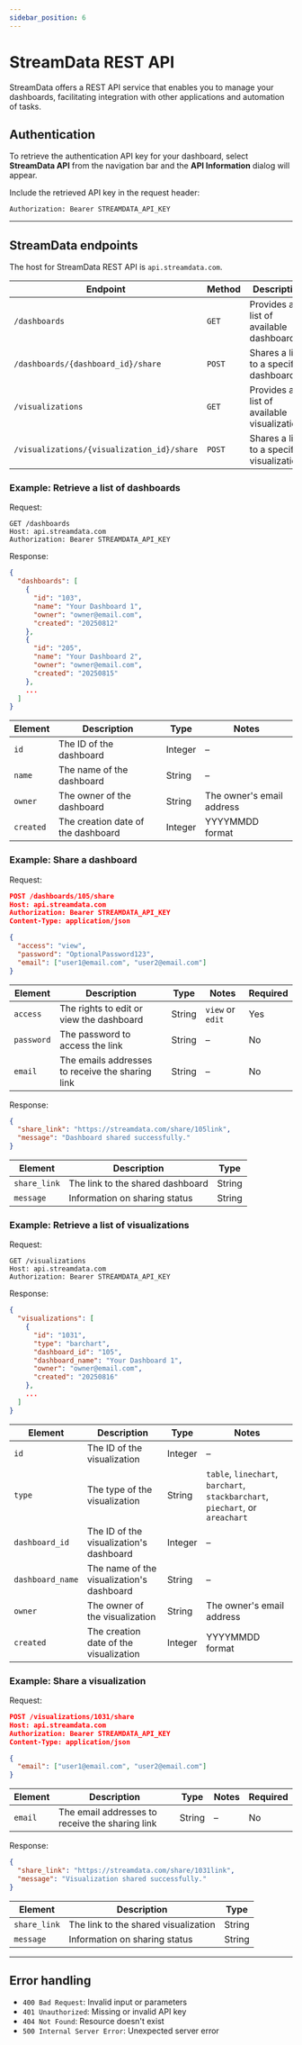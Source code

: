 ```yaml
---
sidebar_position: 6
---
```


# StreamData REST API
StreamData offers a REST API service that enables you to manage your dashboards, facilitating integration with other applications and automation of tasks.

## Authentication
To retrieve the authentication API key for your dashboard, select **StreamData API** from the navigation bar and the **API Information** dialog will appear.

Include the retrieved API key in the request header:

```
Authorization: Bearer STREAMDATA_API_KEY
```
---

## StreamData endpoints

The host for StreamData REST API is `api.streamdata.com`. 

| Endpoint | Method | Description |
| ---------| ------ | --------------------------------------------------------------------------- |
| `/dashboards`                             | `GET`  | Provides a list of available dashboards. |
| `/dashboards/{dashboard_id}/share`         | `POST` | Shares a link to a specific dashboard. |
| `/visualizations`                         | `GET`  | Provides a list of available visualizations |
| `/visualizations/{visualization_id}/share` | `POST` | Shares a link to a specific visualization. |

### Example: Retrieve a list of dashboards

Request:

```
GET /dashboards
Host: api.streamdata.com
Authorization: Bearer STREAMDATA_API_KEY
```

Response:

```json
{
  "dashboards": [
    {
      "id": "103",
      "name": "Your Dashboard 1",
      "owner": "owner@email.com",
      "created": "20250812"
    },
    {
      "id": "205",
      "name": "Your Dashboard 2",
      "owner": "owner@email.com",
      "created": "20250815"
    },
    ...
  ]
}
```

| Element   | Description | Type                  | Notes |
| --------- | ----------- | --------------------- | ----- |
| `id`      | The ID of the dashboard | Integer   | – |
| `name`    | The name of the dashboard | String  | – |
| `owner`   | The owner of the dashboard | String | The owner's email address |
| `created` | The creation date of the dashboard  | Integer | YYYYMMDD format |


### Example: Share a dashboard

Request:
```json
POST /dashboards/105/share
Host: api.streamdata.com
Authorization: Bearer STREAMDATA_API_KEY
Content-Type: application/json

{
  "access": "view",
  "password": "OptionalPassword123",
  "email": ["user1@email.com", "user2@email.com"]
}
```

| Element    | Description                                      | Type   | Notes            | Required |
| ---------- | ------------------------------------------------ | ------ | -----------------| -------- |
| `access`   | The rights to edit or view the dashboard         | String | `view` or `edit` | Yes |
| `password` | The password to access the link                  | String | –                | No |
| `email`    | The emails addresses to receive the sharing link | String | –                | No |

Response:
```json
{
  "share_link": "https://streamdata.com/share/105link",
  "message": "Dashboard shared successfully."
}
```

| Element      | Description                      | Type    | 
| ------------ | -------------------------------- | ------- |
| `share_link` | The link to the shared dashboard | String  |
| `message`    | Information on sharing status    | String  | 

### Example: Retrieve a list of visualizations

Request:

```
GET /visualizations
Host: api.streamdata.com
Authorization: Bearer STREAMDATA_API_KEY
```

Response:

```json
{
  "visualizations": [
    {
      "id": "1031",
      "type": "barchart",
      "dashboard_id": "105",
      "dashboard_name": "Your Dashboard 1",
      "owner": "owner@email.com",
      "created": "20250816"
    },
    ...
  ]
}
```

| Element   | Description                                      | Type      | Notes |
| --------- | ------------------------------------------------ | --------- | ----- |
| `id`      | The ID of the visualization                      | Integer   | – |
| `type`    | The type of the visualization                    | String    | `table`, `linechart`, `barchart`, `stackbarchart`, `piechart`, or `areachart` |
| `dashboard_id` | The ID of the visualization's dashboard     | Integer   | – |
| `dashboard_name` | The name of the visualization's dashboard | String    | – |
| `owner` | The owner of the visualization                     | String    | The owner's email address |
| `created` | The creation date of the visualization           | Integer   | YYYYMMDD format |

### Example: Share a visualization

Request:
```json
POST /visualizations/1031/share
Host: api.streamdata.com
Authorization: Bearer STREAMDATA_API_KEY
Content-Type: application/json

{
  "email": ["user1@email.com", "user2@email.com"]
}
```

| Element    | Description                                       | Type    | Notes            | Required |
| ---------- | ------------------------------------------------- | ------  | -----------------| -------- |
| `email`    | The email addresses to receive the sharing link   | String  | –                | No |

Response:
```json
{
  "share_link": "https://streamdata.com/share/1031link",
  "message": "Visualization shared successfully."
}
```

| Element      | Description                          | Type    | 
| ------------ | --------------------------------     | ------- |
| `share_link` | The link to the shared visualization | String  |
| `message`    | Information on sharing status        | String  |

---

## Error handling

- `400 Bad Request`: Invalid input or parameters
- `401 Unauthorized`: Missing or invalid API key
- `404 Not Found`: Resource doesn't exist
- `500 Internal Server Error`: Unexpected server error